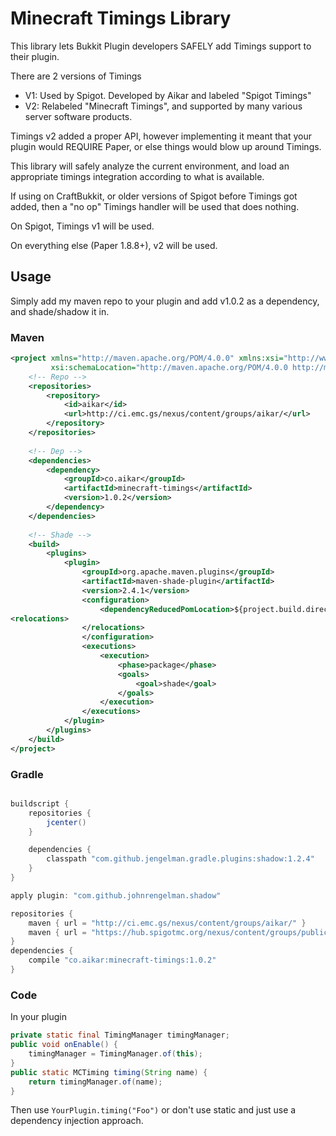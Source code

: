 # Minecraft Timings Library
This library lets Bukkit Plugin developers SAFELY add Timings support to their plugin.

There are 2 versions of Timings
  - V1: Used by Spigot. Developed by Aikar and labeled "Spigot Timings"
  - V2: Relabeled "Minecraft Timings", and supported by many various server software products.
  
Timings v2 added a proper API, however implementing it meant that your plugin would REQUIRE Paper,
or else things would blow up around Timings.

This library will safely analyze the current environment, and load an appropriate timings integration
according to what is available.

If using on CraftBukkit, or older versions of Spigot before Timings got added, then a "no op" Timings
handler will be used that does nothing.

On Spigot, Timings v1 will be used.

On everything else (Paper 1.8.8+), v2 will be used.

## Usage

Simply add my maven repo to your plugin and add v1.0.2 as a dependency, and shade/shadow it in.
### Maven
```xml
<project xmlns="http://maven.apache.org/POM/4.0.0" xmlns:xsi="http://www.w3.org/2001/XMLSchema-instance"
         xsi:schemaLocation="http://maven.apache.org/POM/4.0.0 http://maven.apache.org/xsd/maven-4.0.0.xsd">
    <!-- Repo -->
    <repositories>
        <repository>
            <id>aikar</id>
            <url>http://ci.emc.gs/nexus/content/groups/aikar/</url>
        </repository>
    </repositories>
    
    <!-- Dep -->
    <dependencies>
        <dependency>
            <groupId>co.aikar</groupId>
            <artifactId>minecraft-timings</artifactId>
            <version>1.0.2</version>
        </dependency>
    </dependencies>
    
    <!-- Shade -->
    <build>
        <plugins>
            <plugin>
                <groupId>org.apache.maven.plugins</groupId>
                <artifactId>maven-shade-plugin</artifactId>
                <version>2.4.1</version>
                <configuration>
                    <dependencyReducedPomLocation>${project.build.directory}/dependency-reduced-pom.xml</dependencyReducedPomLocation>
<relocations>
                </relocations>
                </configuration>
                <executions>
                    <execution>
                        <phase>package</phase>
                        <goals>
                            <goal>shade</goal>
                        </goals>
                    </execution>
                </executions>
            </plugin>
        </plugins>
    </build>
</project>
```
### Gradle

```gradle

buildscript {
    repositories {
        jcenter()
    }

    dependencies {
        classpath "com.github.jengelman.gradle.plugins:shadow:1.2.4"
    }
}

apply plugin: "com.github.johnrengelman.shadow"

repositories {
    maven { url = "http://ci.emc.gs/nexus/content/groups/aikar/" }
    maven { url = "https://hub.spigotmc.org/nexus/content/groups/public/" }
}
dependencies {
    compile "co.aikar:minecraft-timings:1.0.2"
}

```

### Code
In your plugin
```java
private static final TimingManager timingManager;
public void onEnable() {
    timingManager = TimingManager.of(this);
}
public static MCTiming timing(String name) {
    return timingManager.of(name);
}
```
Then use `YourPlugin.timing("Foo")` or don't use static and just use a dependency injection approach.

